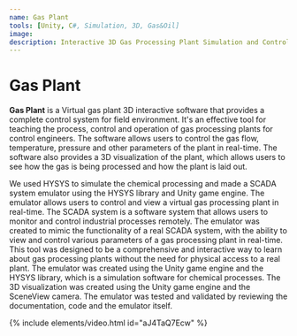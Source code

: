 ```yaml
---
name: Gas Plant
tools: [Unity, C#, Simulation, 3D, Gas&Oil]
image:
description: Interactive 3D Gas Processing Plant Simulation and Control System
---
```


# Gas Plant

**Gas Plant** is a Virtual gas plant 3D interactive software that provides a complete control system for field environment. It's an effective tool for teaching the process, control and operation of gas processing plants for control engineers. The software allows users to control the gas flow, temperature, pressure and other parameters of the plant in real-time. The software also provides a 3D visualization of the plant, which allows users to see how the gas is being processed and how the plant is laid out.

We used HYSYS to simulate the chemical processing and made a SCADA system emulator using the HYSYS library and Unity game engine. The emulator allows users to control and view a virtual gas processing plant in real-time. The SCADA system is a software system that allows users to monitor and control industrial processes remotely. The emulator was created to mimic the functionality of a real SCADA system, with the ability to view and control various parameters of a gas processing plant in real-time. This tool was designed to be a comprehensive and interactive way to learn about gas processing plants without the need for physical access to a real plant. The emulator was created using the Unity game engine and the HYSYS library, which is a simulation software for chemical processes. The 3D visualization was created using the Unity game engine and the SceneView camera. The emulator was tested and validated by reviewing the documentation, code and the emulator itself.

{% include elements/video.html id="aJ4TaQ7Ecw" %}